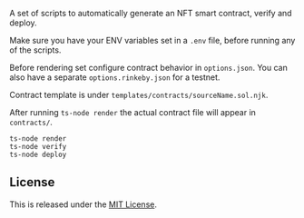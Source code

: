 A set of scripts to automatically generate an NFT smart contract, verify and deploy.

Make sure you have your ENV variables set in a `.env` file, before running any of the scripts.

Before rendering set configure contract behavior in `options.json`. You can also have a separate `options.rinkeby.json` for a testnet.

Contract template is under `templates/contracts/sourceName.sol.njk`.

After running `ts-node render` the actual contract file will appear in `contracts/`.

```
ts-node render
ts-node verify
ts-node deploy
```

## License

This is released under the [MIT License](https://github.com/gasvard/dolly/blob/main/LICENSE).
